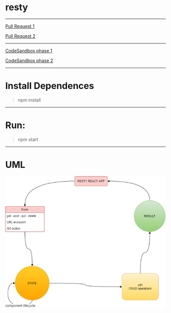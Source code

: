 # resty

---
[Pull Request 1](https://github.com/ibrahemomari/resty/pull/1)

[Pull Request 2](https://github.com/ibrahemomari/resty/pull/2)

---

[CodeSandbox phase 1](https://codesandbox.io/s/funny-night-fbexd?file=/src/App.js)

[CodeSandbox phase 2](https://codesandbox.io/s/flamboyant-taussig-puip2)

---
Install Dependences
===
>npm install

---
Run:
===
>npm start
---
UML
==
![](restyDigram.png)
